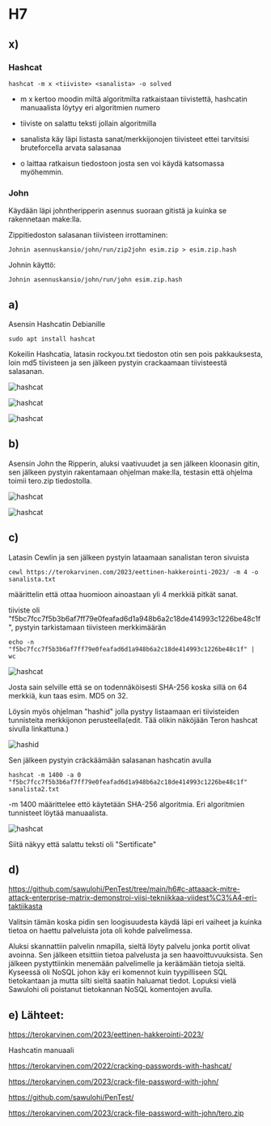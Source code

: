 # H7

## x)


### Hashcat

	hashcat -m x <tiiviste> <sanalista> -o solved

- m x kertoo moodin miltä algoritmilta ratkaistaan tiivistettä, hashcatin manuaalista löytyy eri algoritmien numero

- tiiviste on salattu teksti jollain algoritmilla

- sanalista käy läpi listasta sanat/merkkijonojen tiivisteet ettei tarvitsisi bruteforcella arvata salasanaa

- o laittaa ratkaisun tiedostoon josta sen voi käydä katsomassa myöhemmin.

  
### John

Käydään läpi johntheripperin asennus suoraan gitistä ja kuinka se rakennetaan make:lla. 

Zippitiedoston salasanan tiivisteen irrottaminen:

	Johnin asennuskansio/john/run/zip2john esim.zip > esim.zip.hash

Johnin käyttö:

	Johnin asennuskansio/john/run/john esim.zip.hash


## a) 

Asensin Hashcatin Debianille

	sudo apt install hashcat

Kokeilin Hashcatia, latasin rockyou.txt tiedoston otin sen pois pakkauksesta, loin md5 tiivisteen ja sen jälkeen pystyin crackaamaan tiivisteestä salasanan.

![hashcat](images/1h7.png)

![hashcat](images/2h7.png)

![hashcat](images/3h7.png)


## b) 

Asensin John the Ripperin, aluksi vaativuudet ja sen jälkeen kloonasin gitin, sen jälkeen pystyin rakentamaan ohjelman make:lla, testasin että ohjelma toimii tero.zip tiedostolla.

![hashcat](images/4h7.png)

![hashcat](images/5h7.png)


## c) 

Latasin Cewlin ja sen jälkeen pystyin lataamaan sanalistan teron sivuista

	cewl https://terokarvinen.com/2023/eettinen-hakkerointi-2023/ -m 4 -o sanalista.txt

määrittelin että ottaa huomioon ainoastaan yli 4 merkkiä pitkät sanat.

tiiviste oli "f5bc7fcc7f5b3b6af7ff79e0feafad6d1a948b6a2c18de414993c1226be48c1f", pystyin tarkistamaan tiivisteen merkkimäärän

	echo -n "f5bc7fcc7f5b3b6af7ff79e0feafad6d1a948b6a2c18de414993c1226be48c1f" | wc

![hashcat](images/6h7.png)

Josta sain selville että se on todennäköisesti SHA-256 koska sillä on 64 merkkiä, kun taas esim. MD5 on 32.

Löysin myös ohjelman "hashid" jolla pystyy listaamaan eri tiivisteiden tunnisteita merkkijonon perusteella(edit. Tää olikin näköjään Teron hashcat sivulla linkattuna.)

![hashid](images/7h7.png)

Sen jälkeen pystyin cräckäämään salasanan hashcatin avulla

	hashcat -m 1400 -a 0 "f5bc7fcc7f5b3b6af7ff79e0feafad6d1a948b6a2c18de414993c1226be48c1f" sanalista2.txt

-m 1400 määrittelee ettö käytetään SHA-256 algoritmia. Eri algoritmien tunnisteet löytää manuaalista.

![hashcat](images/8h7.png)

Siitä näkyy että salattu teksti oli "Sertificate"


## d) 

https://github.com/sawulohi/PenTest/tree/main/h6#c-attaaack-mitre-attack-enterprise-matrix-demonstroi-viisi-tekniikkaa-viidest%C3%A4-eri-taktiikasta

Valitsin tämän koska pidin sen loogisuudesta käydä läpi eri vaiheet ja kuinka tietoa on haettu palveluista jota oli kohde palvelimessa.

Aluksi skannattiin palvelin nmapilla, sieltä löyty palvelu jonka portit olivat avoinna. Sen jälkeen etsittiin tietoa palvelusta ja sen haavoittuvuuksista. Sen jälkeen pystyttiinkin menemään palvelimelle ja keräämään tietoja sieltä. Kyseessä oli NoSQL johon käy eri komennot kuin tyypilliseen SQL tietokantaan ja mutta silti sieltä saatiin haluamat tiedot. Lopuksi vielä Sawulohi oli poistanut tietokannan NoSQL komentojen avulla.


## e) Lähteet:

https://terokarvinen.com/2023/eettinen-hakkerointi-2023/

Hashcatin manuaali

https://terokarvinen.com/2022/cracking-passwords-with-hashcat/

https://terokarvinen.com/2023/crack-file-password-with-john/

https://github.com/sawulohi/PenTest/

https://terokarvinen.com/2023/crack-file-password-with-john/tero.zip
